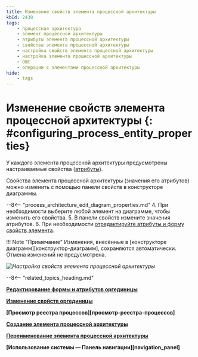 ```yaml
---
title: Изменение свойств элемента процессной архитектуры
kbId: 2438
tags:
    - процессная архитектура
    - элемент процессной архитектуры
    - атрибуты элемента процессной архитектуры
    - свойства элемента процессной архитектуры
    - настройка свойств элемента процессной архитектуры
    - настройка элемента процессной архитектуры
    - ОШС
    - операции с элементами процессной архитектуры
hide:
    - tags
---
```


# Изменение свойств элемента процессной архитектуры {: #configuring_process_entity_properties}

У каждого элемента процессной архитектуры предусмотрены настраиваемые свойства ([атрибуты](configuring_process_entity_properties_form_and_attributes.md)).

Свойства элемента процессной архитектуры (значения его атрибутов) можно изменить с помощью панели свойств в конструкторе диаграммы.

--8<-- "process_architecture_edit_diagram_properties.md"
4. При необходимости выберите любой элемент на диаграмме, чтобы изменить его свойства.
5. В панели свойств измените значения атрибутов.
6. При необходимости [отредактируйте атрибуты и форму свойств элемента](configuring_process_entity_properties_form_and_attributes.md).

!!! Note "Примечание"
    Изменения, внесённые в [конструкторе диаграмм][конструктор-диаграмм], сохраняются автоматически. Отмена изменений не предусмотрена.

*![Настройка свойств элемента процессной архитектуры](configuring_process_entity_properties.png)*

--8<-- "related_topics_heading.md"

**[Редактирование формы и атрибутов оргединицы](configuring_organizational_unit_form_and_attributes.md)**

**[Изменение свойств оргединицы](configuring_organizational_unit.md)**

**[Просмотр реестра процессов][просмотр-реестра-процессов]**

**[Создание элемента процессной архитектуры](creating_process_entity.md)**

**[Переименование элемента процессной архитектуры](renaming_process_entity.md)**

**[Использование системы — Панель навигации][navigation_panel]**